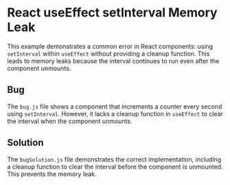 # React useEffect setInterval Memory Leak
This example demonstrates a common error in React components: using `setInterval` within `useEffect` without providing a cleanup function. This leads to memory leaks because the interval continues to run even after the component unmounts.

## Bug
The `bug.js` file shows a component that increments a counter every second using `setInterval`. However, it lacks a cleanup function in `useEffect` to clear the interval when the component unmounts.

## Solution
The `bugSolution.js` file demonstrates the correct implementation, including a cleanup function to clear the interval before the component is unmounted. This prevents the memory leak.
